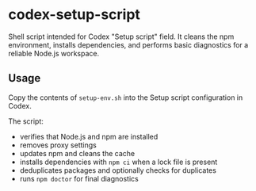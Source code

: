# codex-setup-script
Shell script intended for Codex "Setup script" field. It cleans the npm
environment, installs dependencies, and performs basic diagnostics for a
reliable Node.js workspace.

## Usage

Copy the contents of `setup-env.sh` into the Setup script configuration
in Codex.

The script:

- verifies that Node.js and npm are installed
- removes proxy settings
- updates npm and cleans the cache
- installs dependencies with `npm ci` when a lock file is present
- deduplicates packages and optionally checks for duplicates
- runs `npm doctor` for final diagnostics
